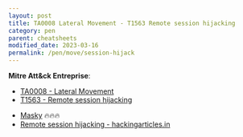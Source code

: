 ```yaml
---
layout: post
title: TA0008 Lateral Movement - T1563 Remote session hijacking
category: pen
parent: cheatsheets
modified_date: 2023-03-16
permalink: /pen/move/session-hijack
---
```


**Mitre Att&ck Entreprise**: 

* [TA0008 - Lateral Movement](https://attack.mitre.org/tactics/TA0008/)
* [T1563  - Remote session hijacking](https://attack.mitre.org/techniques/T1563/002/)

 - [Masky](https://github.com/Z4kSec/Masky) 🔥🔥🔥
 - [Remote session hijacking - hackingarticles.in](https://www.hackingarticles.in/rdp-session-hijacking-with-tscon/)











